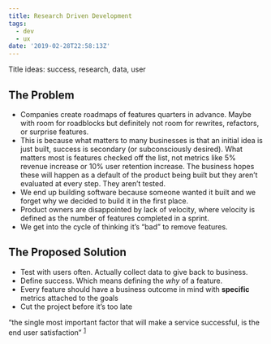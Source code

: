 ```yaml
---
title: Research Driven Development
tags:
  - dev
  - ux
date: '2019-02-28T22:58:13Z'
---
```


Title ideas: success, research, data, user

## The Problem

- Companies create roadmaps of features quarters in advance. Maybe with room for roadblocks but definitely not room for rewrites, refactors, or surprise features.
- This is because what matters to many businesses is that an initial idea is just built, success is secondary (or subconsciously desired). What matters most is features checked off the list, not metrics like 5% revenue increase or 10% user retention increase. The business hopes these will happen as a default of the product being built but they aren’t evaluated at every step. They aren’t tested.
- We end up building software because someone wanted it built and we forget why we decided to build it in the first place.
- Product owners are disappointed by lack of velocity, where velocity is defined as the number of features completed in a sprint.
- We get into the cycle of thinking it’s “bad” to remove features.

## The Proposed Solution

- Test with users often. Actually collect data to give back to business.
- Define success. Which means defining the _why_ of a feature.
- Every feature should have a business outcome in mind with **specific** metrics attached to the goals
- Cut the project before it’s too late

“the single most important factor that will make a service successful, is the end user satisfaction” <sup>[1]</sup>

[1]: https://blog.inf.ed.ac.uk/sapm/2014/03/12/user-driven-development/

